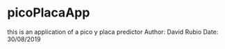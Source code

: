 # picoPlacaApp
this is an application of a pico y placa predictor
Author: David Rubio
Date: 30/08/2019

